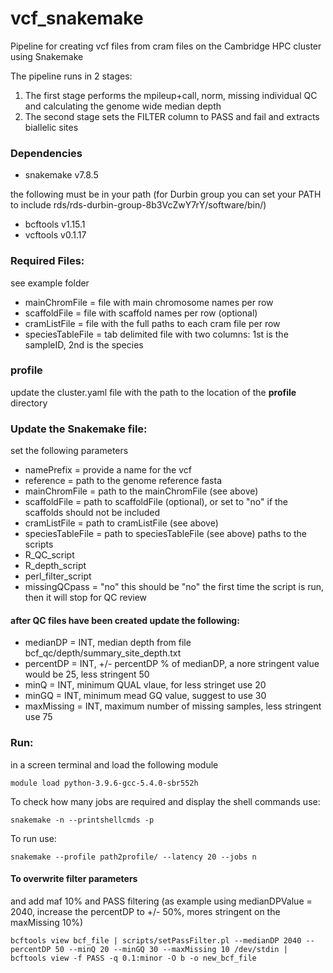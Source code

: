 # vcf_snakemake

Pipeline for creating vcf files from cram files on the Cambridge HPC cluster using Snakemake

The pipeline runs in 2 stages:
1. The first stage performs the mpileup+call, norm, missing individual QC and calculating the genome wide median depth
2. The second stage sets the FILTER column to PASS and fail and extracts biallelic sites


### Dependencies
- snakemake v7.8.5

the following must be in your path (for Durbin group you can set your PATH to include rds/rds-durbin-group-8b3VcZwY7rY/software/bin/)
- bcftools v1.15.1
- vcftools v0.1.17

### Required Files:
see example folder
- mainChromFile = file with main chromosome names per row
- scaffoldFile = file with scaffold names per row (optional)
- cramListFile = file with the full paths to each cram file per row
- speciesTableFile = tab delimited file with two columns: 1st is the sampleID, 2nd is the species

### profile
update the cluster.yaml file with the path to the location of the **profile** directory

### Update the Snakemake file:
set the following parameters
- namePrefix = provide a name for the vcf
- reference = path to the genome reference fasta
- mainChromFile = path to the mainChromFile (see above)
- scaffoldFile = path to scaffoldFile (optional), or set to "no" if the scaffolds should not be included
- cramListFile = path to cramListFile (see above)
- speciesTableFile = path to speciesTableFile (see above)
paths to the scripts
- R_QC_script
- R_depth_script
- perl_filter_script
- missingQCpass = "no" this should be "no" the first time the script is run, then it will stop for QC review


#### after QC files have been created update the following:
- medianDP = INT, median depth from file bcf_qc/depth/summary_site_depth.txt
- percentDP = INT, +/- percentDP % of medianDP, a nore stringent value would be 25, less stringent 50
- minQ = INT, minimum QUAL vlaue, for less stringet use 20
- minGQ = INT, minimum mead GQ value, suggest to use 30
- maxMissing = INT, maximum number of missing samples, less stringent use 75

### Run:
in a screen terminal and load the following module
```
module load python-3.9.6-gcc-5.4.0-sbr552h
```

To check how many jobs are required and display the shell commands use:
 ```
snakemake -n --printshellcmds -p
```

To run use:
```
snakemake --profile path2profile/ --latency 20 --jobs n
```

#### To overwrite filter parameters
and add maf 10% and PASS filtering (as example using medianDPValue = 2040, increase the percentDP to +/- 50%, mores stringent on the maxMissing 10%)

```
bcftools view bcf_file | scripts/setPassFilter.pl --medianDP 2040 --percentDP 50 --minQ 20 --minGQ 30 --maxMissing 10 /dev/stdin | bcftools view -f PASS -q 0.1:minor -O b -o new_bcf_file
```
